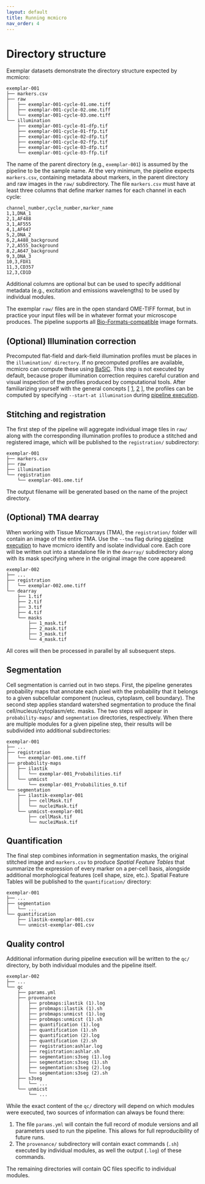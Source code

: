 ```yaml
---
layout: default
title: Running mcmicro
nav_order: 4
---
```


# Directory structure

Exemplar datasets demonstrate the directory structure expected by mcmicro:

```
exemplar-001
├── markers.csv
├── raw
│   ├── exemplar-001-cycle-01.ome.tiff
│   ├── exemplar-001-cycle-02.ome.tiff
│   └── exemplar-001-cycle-03.ome.tiff
└── illumination
    ├── exemplar-001-cycle-01-dfp.tif
    ├── exemplar-001-cycle-01-ffp.tif
    ├── exemplar-001-cycle-02-dfp.tif
    ├── exemplar-001-cycle-02-ffp.tif
    ├── exemplar-001-cycle-03-dfp.tif
    └── exemplar-001-cycle-03-ffp.tif
```

The name of the parent directory (e.g., `exemplar-001`) is assumed by the pipeline to be the sample name.
At the very minimum, the pipeline expects `markers.csv`, containing metadata about markers, in the parent directory and raw images in the `raw/` subdirectory.
The file `markers.csv` must have at least three columns that define marker names for each channel in each cycle:

```
channel_number,cycle_number,marker_name
1,1,DNA_1
2,1,AF488
3,1,AF555
4,1,AF647
5,2,DNA_2
6,2,A488_background
7,2,A555_background
8,2,A647_background
9,3,DNA_3
10,3,FDX1
11,3,CD357
12,3,CD1D
```

Additional columns are optional but can be used to specify additional metadata (e.g., excitation and emissions wavelengths) to be used by individual modules.

The exemplar `raw/` files are in the open standard OME-TIFF format, but in practice your input files will be in whatever format your microscope produces. The pipeline supports all [Bio-Formats-compatible](https://docs.openmicroscopy.org/bio-formats/6.0.1/supported-formats.html) image formats.

## (Optional) Illumination correction

Precomputed flat-field and dark-field illumination profiles must be places in the `illumination/ directory`. If no precomputed profiles are available, mcmicro can compute these using [BaSiC](https://www.nature.com/articles/ncomms14836). This step is not executed by default, because proper illumination correction requires careful curation and visual inspection of the profiles produced by computational tools. After familiarizing yourself with the general concepts [ [1](https://emsis.eu/olh/HTML/topics_glossary_tem_shading_correction.html), [2](https://en.wikipedia.org/wiki/Flat-field_correction) ], the profiles can be computed by specifying `--start-at illumination` during [pipeline execution](running-mcmicro.html).

## Stitching and registration

The first step of the pipeline will aggregate individual image tiles in `raw/` along with the corresponding illumination profiles to produce a stitched and registered image, which will be published to the `registration/` subdirectory:

```
exemplar-001
├── markers.csv
├── raw
├── illumination
└── registration
    └── exemplar-001.ome.tif
```

The output filename will be generated based on the name of the project directory.

## (Optional) TMA dearray

When working with Tissue Microarrays (TMA), the `registration/` folder will contain an image of the entire TMA. Use the `--tma` flag during [pipeline execution](running-mcmicro.html) to have mcmicro identify and isolate individual core. Each core will be written out into a standalone file in the `dearray/` subdirectory along with its mask specifying where in the original image the core appeared:

```
exemplar-002
├── ...
├── registration
│   └── exemplar-002.ome.tiff
└── dearray
    ├── 1.tif
    ├── 2.tif
    ├── 3.tif
    ├── 4.tif
    └── masks
        ├── 1_mask.tif
        ├── 2_mask.tif
        ├── 3_mask.tif
        └── 4_mask.tif
```

All cores will then be processed in parallel by all subsequent steps.

## Segmentation

Cell segmentation is carried out in two steps. First, the pipeline generates probability maps that annotate each pixel with the probability that it belongs to a given subcellular component (nucleus, cytoplasm, cell boundary). The second step applies standard watershed segmentation to produce the final cell/nucleus/cytoplasm/etc. masks. The two steps will appear in `probability-maps/` and `segmentation` directories, respectively. When there are multiple modules for a given pipeline step, their results will be subdivided into additional subdirectories:

```
exemplar-001
├── ...
├── registration
│   └── exemplar-001.ome.tiff
├── probability-maps
│   ├── ilastik
│   │   └── exemplar-001_Probabilities.tif
│   └── unmicst
│       └── exemplar-001_Probabilities_0.tif
└── segmentation
    ├── ilastik-exemplar-001
    │   ├── cellMask.tif
    │   └── nucleiMask.tif
    └── unmicst-exemplar-001
        ├── cellMask.tif
        └── nucleiMask.tif
```

## Quantification

The final step combines information in segmentation masks, the original stitched image and `markers.csv` to produce *Spatial Feature Tables* that summarize the expression of every marker on a per-cell basis, alongside additional morphological features (cell shape, size, etc.). Spatial Feature Tables will be published to the `quantification/` directory:

```
exemplar-001
├── ...
├── segmentation
│   └── ...
└── quantification
    ├── ilastik-exemplar-001.csv
    └── unmicst-exemplar-001.csv
```

## Quality control

Additional information during pipeline execution will be written to the `qc/` directory, by both individual modules and the pipeline itself.

```
exemplar-002
├── ...
└── qc
    ├── params.yml
    ├── provenance
    │   ├── probmaps:ilastik (1).log
    │   ├── probmaps:ilastik (1).sh
    │   ├── probmaps:unmicst (1).log
    │   ├── probmaps:unmicst (1).sh
    │   ├── quantification (1).log
    │   ├── quantification (1).sh
    │   ├── quantification (2).log
    │   ├── quantification (2).sh
    │   ├── registration:ashlar.log
    │   ├── registration:ashlar.sh
    │   ├── segmentation:s3seg (1).log
    │   ├── segmentation:s3seg (1).sh
    │   ├── segmentation:s3seg (2).log
    │   └── segmentation:s3seg (2).sh
    ├── s3seg
    │   └── ...
    └── unmicst
        └── ...
```

While the exact content of the `qc/` directory will depend on which modules were executed, two sources of information can always be found there:

1. The file `params.yml` will contain the full record of module versions and all parameters used to run the pipeline. This allows for full reproducibility of future runs.
2. The `provenance/` subdirectory will contain exact commands (`.sh`) executed by individual modules, as well the output (`.log`) of these commands.

The remaining directories will contain QC files specific to individual modules.
